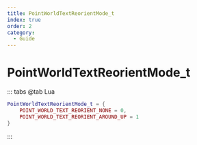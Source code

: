 ```yaml
---
title: PointWorldTextReorientMode_t
index: true
order: 2
category:
  - Guide
---
```


# PointWorldTextReorientMode_t
::: tabs
@tab Lua
```lua
PointWorldTextReorientMode_t = {
    POINT_WORLD_TEXT_REORIENT_NONE = 0,
    POINT_WORLD_TEXT_REORIENT_AROUND_UP = 1
}
```
:::
